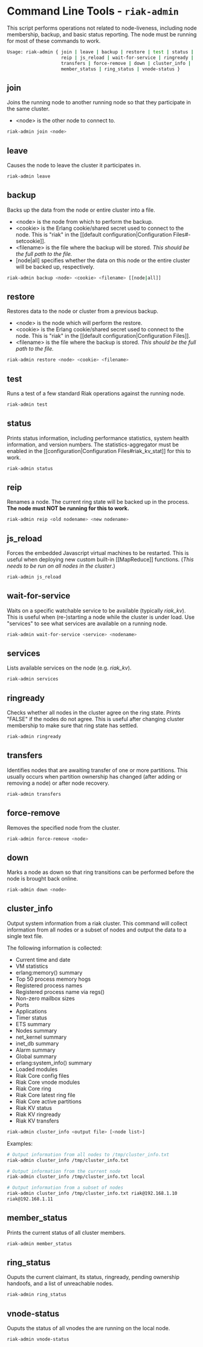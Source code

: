 # Command Line Tools - `riak-admin`

This script performs operations not related to node-liveness, including node
membership, backup, and basic status reporting.  The node must be running for
most of these commands to work.


```bash
Usage: riak-admin { join | leave | backup | restore | test | status |
                    reip | js_reload | wait-for-service | ringready |
                    transfers | force-remove | down | cluster_info | 
                    member_status | ring_status | vnode-status }
```


## join

Joins the running node to another running node so that they participate in the
same cluster.

* &lt;node&gt; is the other node to connect to.


```bash
riak-admin join <node>
```


## leave

Causes the node to leave the cluster it participates in.


```bash
riak-admin leave
```


## backup

Backs up the data from the node or entire cluster into a file.

* &lt;node&gt; is the node from which to perform the backup.
* &lt;cookie&gt; is the Erlang cookie/shared secret used to connect to the node.
This is "riak" in the [[default configuration|Configuration Files#\-setcookie]].
* &lt;filename&gt; is the file where the backup will be stored. _This should be
the full path to the file._ 
* [node|all] specifies whether the data on this node or the entire cluster will
be backed up, respectively.


```bash
riak-admin backup <node> <cookie> <filename> [[node|all]]
```


## restore

Restores data to the node or cluster from a previous backup.

* &lt;node&gt; is the node which will perform the restore.
* &lt;cookie&gt; is the Erlang cookie/shared secret used to connect to the node.
This is "riak" in the [[default configuration|Configuration Files]].
* &lt;filename&gt; is the file where the backup is stored. _This should be the
full path to the file._


```bash
riak-admin restore <node> <cookie> <filename>
```


## test

Runs a test of a few standard Riak operations against the running node.


```bash
riak-admin test
```


## status

Prints status information, including performance statistics, system health
information, and version numbers. The statistics-aggregator must be enabled in
the [[configuration|Configuration Files#riak_kv_stat]] for this to work.


```bash
riak-admin status
```


## reip

Renames a node.  The current ring state will be backed up in the process. **The
node must NOT be running for this to work.**


```bash
riak-admin reip <old nodename> <new nodename>
```


## js_reload

Forces the embedded Javascript virtual machines to be restarted. This is useful
when deploying new custom built-in [[MapReduce]] functions. (_This needs to be
run on all nodes in the cluster_.)


```bash
riak-admin js_reload
```


## wait-for-service

Waits on a specific watchable service to be available (typically _riak_kv_).
This is useful when (re-)starting a node while the cluster is under load. Use
"services" to see what services are available on a running node.


```bash
riak-admin wait-for-service <service> <nodename>
```


## services

Lists available services on the node (e.g. *riak_kv*).


```bash
riak-admin services
```


## ringready

Checks whether all nodes in the cluster agree on the ring state. Prints "FALSE"
if the nodes do not agree. This is useful after changing cluster membership to
make sure that ring state has settled.


```bash
riak-admin ringready
```


## transfers

Identifies nodes that are awaiting transfer of one or more partitions. This
usually occurs when partition ownership has changed (after adding or removing a
node) or after node recovery.


```bash
riak-admin transfers
```

## force-remove

Removes the specified node from the cluster.

```bash
riak-admin force-remove <node>
```

## down

Marks a node as down so that ring transitions can be performed before the node 
is brought back online.


```bash
riak-admin down <node>
```

## cluster_info

Output system information from a riak cluster. This command will collect
information from all nodes or a subset of nodes and output the data to a single
text file.

The following information is collected:

 * Current time and date
 * VM statistics
 * erlang:memory() summary
 * Top 50 process memory hogs
 * Registered process names
 * Registered process name via regs()
 * Non-zero mailbox sizes
 * Ports
 * Applications
 * Timer status
 * ETS summary
 * Nodes summary
 * net_kernel summary
 * inet_db summary
 * Alarm summary
 * Global summary
 * erlang:system_info() summary
 * Loaded modules
 * Riak Core config files
 * Riak Core vnode modules
 * Riak Core ring
 * Riak Core latest ring file
 * Riak Core active partitions
 * Riak KV status
 * Riak KV ringready
 * Riak KV transfers

```bash
riak-admin cluster_info <output file> [<node list>]
```

Examples:

```bash
# Output information from all nodes to /tmp/cluster_info.txt
riak-admin cluster_info /tmp/cluster_info.txt
```

```bash
# Output information from the current node
riak-admin cluster_info /tmp/cluster_info.txt local
```

```bash
# Output information from a subset of nodes
riak-admin cluster_info /tmp/cluster_info.txt riak@192.168.1.10
riak@192.168.1.11
```

## member_status

Prints the current status of all cluster members.

```bash
riak-admin member_status
```

## ring_status

Ouputs the current claimant, its status, ringready, pending ownership handoofs, 
and a list of unreachable nodes.

```bash
riak-admin ring_status
```

## vnode-status

Ouputs the status of all vnodes the are running on the local node.

```bash
riak-admin vnode-status
```
